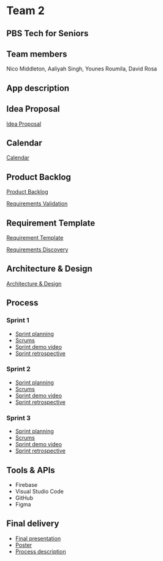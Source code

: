 # Team 2

## PBS Tech for Seniors

## Team members

Nico Middleton, Aaliyah Singh, Younes Roumila, David Rosa

## App description

## Idea Proposal
[Idea Proposal](https://docs.google.com/document/d/1JiPK4a6jWCkG-VeM7BoEQmnbOT90lfw5/edit?usp=sharing&ouid=102239875327168665890&rtpof=true&sd=true)

## Calendar
[Calendar](https://calendar.google.com/calendar/u/0?cid=aXZoMmU3NjhzMjRkdGlxZWYwcXZvbzhxcjBAZ3JvdXAuY2FsZW5kYXIuZ29vZ2xlLmNvbQ)

## Product Backlog
[Product Backlog](https://docs.google.com/spreadsheets/d/1Op7x_8MOPXjLTL5EOri2Jx-Yy14ipihv17wcLHggJbY/edit?usp=sharing)

[Requirements Validation](https://docs.google.com/document/d/1wUrh5FN-bLE2nEUfPCUGaiFxhkR1cIHrEV5uKiZOBoU/edit?usp=sharing)

## Requirement Template
[Requirement Template](https://docs.google.com/document/d/1rus0orZdv7nzD7yq2CEf-HlsMGd9TekuCotxHu4w_JU/edit?usp=sharing)

[Requirements Discovery](https://docs.google.com/document/d/1lFQGRWg4ed6YEwSumoNHGS28pg5ZVzE8LgdmZcSTqfQ/edit?usp=sharing)

## Architecture & Design
[Architecture & Design](https://www.figma.com/design/t8VzTOjpT05XdBwCB3JUJ0/PBS-Tech-for-Seniors?node-id=1-2&t=3CqhIQFdTKKG7a7j-1)

## Process

### Sprint 1

* [Sprint planning](https://docs.google.com/spreadsheets/d/1Op7x_8MOPXjLTL5EOri2Jx-Yy14ipihv17wcLHggJbY/edit?pli=1&gid=1056044682#gid=1056044682)
* [Scrums](https://docs.google.com/document/d/1gRtowHBP3-20LrvLfZiCN98cMVgqPRW_N2oS0Zcke44/edit?usp=sharing)
* [Sprint demo video](https://youtu.be/A_Ucx5CxC24)
* [Sprint retrospective](https://docs.google.com/document/d/1h-E6wy12Woco2cy6goyDjiiHu_jyqfXgGeli18zhAII/edit?usp=sharing)

### Sprint 2

* [Sprint planning](https://docs.google.com/spreadsheets/d/1Op7x_8MOPXjLTL5EOri2Jx-Yy14ipihv17wcLHggJbY/edit?gid=1154213799#gid=1154213799)
* [Scrums](https://docs.google.com/document/d/1reCyPun7Ba_nWkylmBQ3Gcm4dwixmhVaNrjHHPAXalg/edit?usp=sharing)
* [Sprint demo video](https://www.youtube.com/watch?v=x08sHdCoVqg&ab_channel=AaliyahSingh)
* [Sprint retrospective](https://docs.google.com/document/d/1IkJzyFhYw4hPcLW7h67pVroVRuYZfAUFEPATXy7Pr5U/edit?usp=sharing)

### Sprint 3

* [Sprint planning](https://docs.google.com/spreadsheets/d/1Op7x_8MOPXjLTL5EOri2Jx-Yy14ipihv17wcLHggJbY/edit?gid=1749354002#gid=1749354002)
* [Scrums](https://docs.google.com/document/d/1lcYVnKRGQfTz5xDesSDP3d7E1o_lF8z2hL4EQGX0lW8/edit?usp=sharing)
* [Sprint demo video](https://youtu.be/T_o0SpkRzyU)
* [Sprint retrospective](https://docs.google.com/document/d/1zdipWRZer8tcoPmbHQVN-_1qAtX_VlZOsrNaSHWRQu8/edit?usp=sharing)

## Tools & APIs
- Firebase
- Visual Studio Code
- GitHub
- Figma

## Final delivery

* [Final presentation]()
* [Poster]()
* [Process description]()


